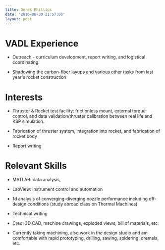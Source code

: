 ```yaml
---
title: Derek Phillips
date: '2016-08-30 21:57:00'
layout: post
---
```


# VADL Experience

  * Outreach - curriculum development, report writing, and logistical coordinating.


  * Shadowing the carbon-fiber layups and various other tasks from last year's rocket construction

# Interests

* Thruster & Rocket test facility: frictionless mount, external torque control, and data validation/thruster calibration between real life and KSP simulation.


* Fabrication of thruster system, integration into rocket, and fabrication of rocket body


* Report writing

# Relevant Skills

* MATLAB: data analysis, 

* LabView: instrument control and automation

* 1d analysis of converging-diverging nozzle performance including off-design conditions (study abroad class on Thermal Machines)

* Technical writing

* Creo: 3D CAD, machine drawings, exploded views, bill of materials, etc

* Currently taking machining, also work in the design studio and am comfortable with rapid prototyping, drilling, sawing, soldering, dremels, etc.